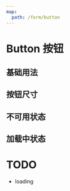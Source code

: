 ```yaml
---
map:
  path: /form/button
---
```


# Button 按钮

## 基础用法

<demo src="./demo/base.vue"
  language="vue"
  title="基本"
  desc="最简单的用法。">
</demo>

## 按钮尺寸

<demo src="./demo/size.vue"
  language="vue"
  title="按钮尺寸"
  desc="按钮有大、中、小三种尺寸。通过设置 size 为 large small 分别把按钮设为大、小尺寸。若不设置 size，则尺寸为中。">
</demo>

## 不可用状态

<demo src="./demo/disabled.vue"
  language="vue"
  title="不可用状态"
  desc="添加 disabled 属性即可让按钮处于不可用状态，同时按钮样式也会改变。">
</demo>

## 加载中状态

<demo src="./demo/loading.vue"
  language="vue"
  title="加载中状态"
  desc="添加 loading 属性即可让按钮处于加载中状态。">
</demo>

# TODO

- loading
